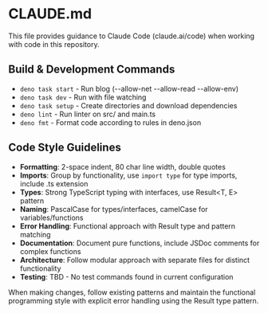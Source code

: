 # CLAUDE.md

This file provides guidance to Claude Code (claude.ai/code) when working with code in this repository.

## Build & Development Commands
- `deno task start` - Run blog (--allow-net --allow-read --allow-env)
- `deno task dev` - Run with file watching
- `deno task setup` - Create directories and download dependencies
- `deno lint` - Run linter on src/ and main.ts
- `deno fmt` - Format code according to rules in deno.json

## Code Style Guidelines
- **Formatting**: 2-space indent, 80 char line width, double quotes
- **Imports**: Group by functionality, use `import type` for type imports, include .ts extension
- **Types**: Strong TypeScript typing with interfaces, use Result<T, E> pattern
- **Naming**: PascalCase for types/interfaces, camelCase for variables/functions
- **Error Handling**: Functional approach with Result type and pattern matching
- **Documentation**: Document pure functions, include JSDoc comments for complex functions
- **Architecture**: Follow modular approach with separate files for distinct functionality
- **Testing**: TBD - No test commands found in current configuration

When making changes, follow existing patterns and maintain the functional programming style with explicit error handling using the Result type pattern.
